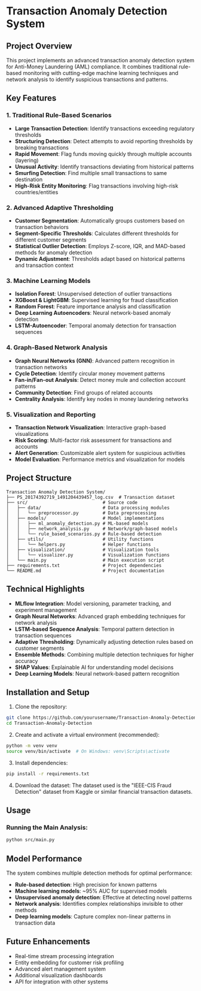 # Transaction Anomaly Detection System

## Project Overview

This project implements an advanced transaction anomaly detection system for Anti-Money Laundering (AML) compliance. It combines traditional rule-based monitoring with cutting-edge machine learning techniques and network analysis to identify suspicious transactions and patterns.

## Key Features

### 1. Traditional Rule-Based Scenarios
- **Large Transaction Detection**: Identify transactions exceeding regulatory thresholds
- **Structuring Detection**: Detect attempts to avoid reporting thresholds by breaking transactions
- **Rapid Movement**: Flag funds moving quickly through multiple accounts (layering)  
- **Unusual Activity**: Identify transactions deviating from historical patterns
- **Smurfing Detection**: Find multiple small transactions to same destination
- **High-Risk Entity Monitoring**: Flag transactions involving high-risk countries/entities

### 2. Advanced Adaptive Thresholding
- **Customer Segmentation**: Automatically groups customers based on transaction behaviors
- **Segment-Specific Thresholds**: Calculates different thresholds for different customer segments
- **Statistical Outlier Detection**: Employs Z-score, IQR, and MAD-based methods for anomaly detection
- **Dynamic Adjustment**: Thresholds adapt based on historical patterns and transaction context

### 3. Machine Learning Models
- **Isolation Forest**: Unsupervised detection of outlier transactions
- **XGBoost & LightGBM**: Supervised learning for fraud classification
- **Random Forest**: Feature importance analysis and classification
- **Deep Learning Autoencoders**: Neural network-based anomaly detection
- **LSTM-Autoencoder**: Temporal anomaly detection for transaction sequences

### 4. Graph-Based Network Analysis
- **Graph Neural Networks (GNN)**: Advanced pattern recognition in transaction networks
- **Cycle Detection**: Identify circular money movement patterns
- **Fan-in/Fan-out Analysis**: Detect money mule and collection account patterns
- **Community Detection**: Find groups of related accounts
- **Centrality Analysis**: Identify key nodes in money laundering networks

### 5. Visualization and Reporting
- **Transaction Network Visualization**: Interactive graph-based visualizations
- **Risk Scoring**: Multi-factor risk assessment for transactions and accounts
- **Alert Generation**: Customizable alert system for suspicious activities
- **Model Evaluation**: Performance metrics and visualization for models

## Project Structure

```
Transaction Anomaly Detection System/
├── PS_20174392719_1491204439457_log.csv  # Transaction dataset
├── src/                            # Source code
│   ├── data/                       # Data processing modules
│   │   └── preprocessor.py         # Data preprocessing
│   ├── models/                     # Model implementations
│   │   ├── ml_anomaly_detection.py # ML-based models
│   │   ├── network_analysis.py     # Network/graph-based models
│   │   └── rule_based_scenarios.py # Rule-based detection
│   ├── utils/                      # Utility functions
│   │   └── helpers.py              # Helper functions
│   ├── visualization/              # Visualization tools
│   │   └── visualizer.py           # Visualization functions
│   └── main.py                     # Main execution script
├── requirements.txt                # Project dependencies
└── README.md                       # Project documentation
```

## Technical Highlights

- **MLflow Integration**: Model versioning, parameter tracking, and experiment management
- **Graph Neural Networks**: Advanced graph embedding techniques for network analysis
- **LSTM-based Sequence Analysis**: Temporal pattern detection in transaction sequences
- **Adaptive Thresholding**: Dynamically adjusting detection rules based on customer segments
- **Ensemble Methods**: Combining multiple detection techniques for higher accuracy
- **SHAP Values**: Explainable AI for understanding model decisions
- **Deep Learning Models**: Neural network-based pattern recognition

## Installation and Setup

1. Clone the repository:
```bash
git clone https://github.com/yourusername/Transaction-Anomaly-Detection.git
cd Transaction-Anomaly-Detection
```

2. Create and activate a virtual environment (recommended):
```bash
python -m venv venv
source venv/bin/activate  # On Windows: venv\Scripts\activate
```

3. Install dependencies:
```bash
pip install -r requirements.txt
```

4. Download the dataset:
The dataset used is the "IEEE-CIS Fraud Detection" dataset from Kaggle or similar financial transaction datasets.

## Usage

### Running the Main Analysis:
```bash
python src/main.py
```

## Model Performance

The system combines multiple detection methods for optimal performance:

- **Rule-based detection**: High precision for known patterns
- **Machine learning models**: ~95% AUC for supervised models
- **Unsupervised anomaly detection**: Effective at detecting novel patterns
- **Network analysis**: Identifies complex relationships invisible to other methods
- **Deep learning models**: Capture complex non-linear patterns in transaction data

## Future Enhancements

- Real-time stream processing integration
- Entity embedding for customer risk profiling
- Advanced alert management system
- Additional visualization dashboards
- API for integration with other systems 